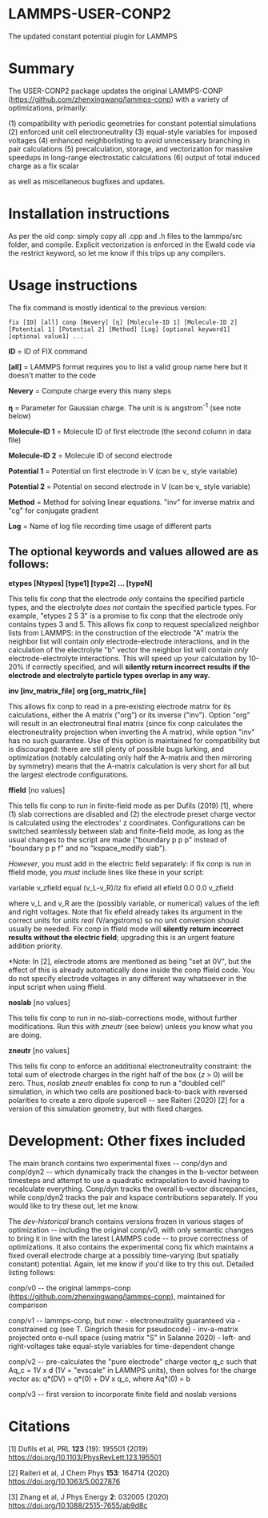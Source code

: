 # LAMMPS-USER-CONP2
The updated constant potential plugin for LAMMPS

# Summary

The USER-CONP2 package updates the original LAMMPS-CONP (https://github.com/zhenxingwang/lammps-conp) with a variety of optimizations, primarily:

(1) compatibility with periodic geometries for constant potential simulations
(2) enforced unit cell electroneutrality
(3) equal-style variables for imposed voltages
(4) enhanced neighborlisting to avoid unnecessary branching in pair calculations
(5) precalculation, storage, and vectorization for massive speedups in long-range electrostatic calculations
(6) output of total induced charge as a fix scalar

as well as miscellaneous bugfixes and updates.

# Installation instructions

As per the old conp: simply copy all .cpp and .h files to the lammps/src folder, and compile. Explicit vectorization is enforced in the Ewald code via the restrict keyword, so let me know if this trips up any compilers.

# Usage instructions

The fix command is mostly identical to the previous version:

```
fix [ID] [all] conp [Nevery] [η] [Molecule-ID 1] [Molecule-ID 2] [Potential 1] [Potential 2] [Method] [Log] [optional keyword1] [optional value1] ...
```

**ID** = ID of FIX command

**[all]** = LAMMPS format requires you to list a valid group name here but it doesn't matter to the code

**Nevery** = Compute charge every this many steps

**η** = Parameter for Gaussian charge. The unit is is angstrom<sup>-1</sup> (see note below)

**Molecule-ID 1** = Molecule ID of first electrode (the second column in data file)

**Molecule-ID 2** = Molecule ID of second electrode

**Potential 1** = Potential on first electrode in V (can be v_ style variable)

**Potential 2** = Potential on second electrode in V (can be v_ style variable)

**Method** = Method for solving linear equations. "inv" for inverse matrix and "cg" for conjugate gradient

**Log** = Name of log file recording time usage of different parts

## The optional keywords and values allowed are as follows:

**etypes [Ntypes] [type1] [type2] ... [typeN]**

This tells fix conp that the electrode _only_ contains the specified particle types, and the electrolyte _does not_ contain the specified particle types. For example, "etypes 2 5 3" is a promise to fix conp that the electrode only contains types 3 and 5. This allows fix conp to request specialized neighbor lists from LAMMPS: in the construction of the electrode "A" matrix the neighbor list will contain _only_ electrode-electrode interactions, and in the calculation of the electrolyte "b" vector the neighbor list will contain _only_ electrode-electrolyte interactions. This will speed up your calculation by 10-20% if correctly specified, and will **silently return incorrect results if the electrode and electrolyte particle types overlap in any way.**

**inv [inv_matrix_file]**
**org [org_matrix_file]**

This allows fix conp to read in a pre-existing electrode matrix for its calculations, either the A matrix ("org") or its inverse ("inv"). Option "org" will result in an electroneutral final matrix (since fix conp calculates the electroneutrality projection when inverting the A matrix), while option "inv" has no such guarantee. Use of this option is maintained for compatibility but is discouraged: there are still plenty of possible bugs lurking, and optimization (notably calculating only half the A-matrix and then mirroring by symmetry) means that the A-matrix calculation is very short for all but the largest electrode configurations.

**ffield** [no values]

This tells fix conp to run in finite-field mode as per Dufils (2019) [1], where (1) slab corrections are disabled and (2) the electrode preset charge vector is calculated using the electrodes' z coordinates. Configurations can be switched seamlessly between slab and finite-field mode, as long as the usual changes to the script are made ("boundary p p p" instead of "boundary p p f" and no "kspace_modify slab").

_However_, you must add in the electric field separately: if fix conp is run in ffield mode, you _must_ include lines like these in your script:

variable v_zfield equal (v_L-v_R)/lz
fix efield all efield 0.0 0.0 v_zfield

where v_L and v_R are the (possibly variable, or numerical) values of the left and right voltages. Note that fix efield already takes its argument in the correct units for _units real_ (V/angstroms) so no unit conversion should usually be needed. Fix conp in ffield mode will **silently return incorrect results without the electric field**; upgrading this is an urgent feature addition priority.

*Note: In [2], electrode atoms are mentioned as being "set at 0V", but the effect of this is already automatically done inside the conp ffield code. You do not specify electrode voltages in any different way whatsoever in the input script when using ffield.

**noslab** [no values]

This tells fix conp to run in no-slab-corrections mode, without further modifications. Run this with _zneutr_ (see below) unless you know what you are doing.

**zneutr** [no values]

This tells fix conp to enforce an additional electroneutrality constraint: the total sum of electrode charges in the right half of the box (_z_ > 0) will be zero. Thus, _noslab zneutr_ enables fix conp to run a "doubled cell" simulation, in which two cells are positioned back-to-back with reversed polarities to create a zero dipole supercell -- see Raiteri (2020) [2] for a version of this simulation geometry, but with fixed charges.

# Development: Other fixes included

The main branch contains two experimental fixes -- conp/dyn and conp/dyn2 -- which dynamically track the changes in the b-vector between timesteps and attempt to use a quadratic extrapolation to avoid having to recalculate everything. Conp/dyn tracks the overall b-vector discrepancies, while conp/dyn2 tracks the pair and kspace contributions separately. If you would like to try these out, let me know.

The _dev-historical_ branch contains versions frozen in various stages of optimization -- including the original conp/v0, with only semantic changes to bring it in line with the latest LAMMPS code -- to prove correctness of optimizations. It also contains the experimental conq fix which maintains a fixed overall electrode charge at a possibly time-varying (but spatially constant) potential. Again, let me know if you'd like to try this out. Detailed listing follows:

conp/v0 -- the original lammps-conp (https://github.com/zhenxingwang/lammps-conp),
    maintained for comparison

conp/v1 -- lammps-conp, but now:
    - electroneutrality guaranteed via
        - constrained cg (see T. Gingrich thesis for pseudocode)
        - inv-a-matrix projected onto e-null space
        (using matrix "S" in Salanne 2020)
    - left- and right-voltages take equal-style variables for time-dependent change

conp/v2 --
    pre-calculates the "pure electrode" charge vector q_c such that Aq_c = 1V x d
    (1V = "evscale" in LAMMPS units), then solves for the charge vector as:
    q*(DV) = q*(0) + DV x q_c, where Aq*(0) = b

conp/v3 --
    first version to incorporate finite field and noslab versions 
   
# Citations
    
[1] Dufils et al, PRL **123** (19): 195501 (2019)
https://doi.org/10.1103/PhysRevLett.123.195501

[2] Raiteri et al, J Chem Phys **153**: 164714 (2020)
https://doi.org/10.1063/5.0027876

[3] Zhang et al, J Phys Energy **2**: 032005 (2020)
https://doi.org/10.1088/2515-7655/ab9d8c
